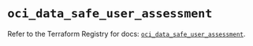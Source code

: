 # `oci_data_safe_user_assessment`

Refer to the Terraform Registry for docs: [`oci_data_safe_user_assessment`](https://registry.terraform.io/providers/hashicorp/oci/7.19.0/docs/resources/data_safe_user_assessment).

